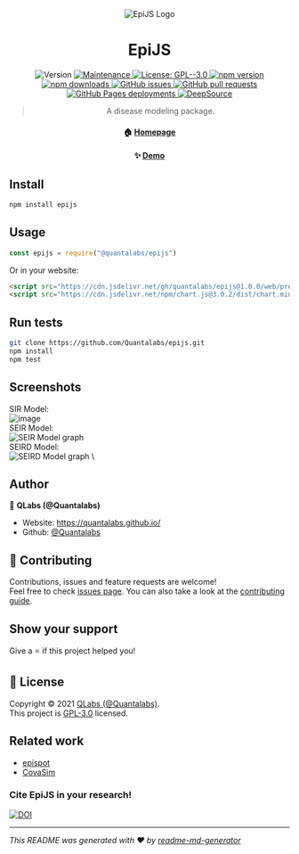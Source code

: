 <div align="center"><img src="https://dev-to-uploads.s3.amazonaws.com/uploads/articles/meve5c0a4lky6b6veif9.png" alt="EpiJS Logo"></div>
<h1 align="center">EpiJS</h1>
<p align="center">
  <img alt="Version" src="https://img.shields.io/badge/version-1.0.0%20alpha-blue.svg?cacheSeconds=2592000" />
  <a href="https://github.com/Quantalabs/epijs/graphs/commit-activity" target="_blank">
    <img alt="Maintenance" src="https://img.shields.io/badge/Maintained%3F-yes-green.svg" />
  </a>
  <a href="https://github.com/Quantalabs/epijs/blob/main/LICENSE" target="_blank">
    <img alt="License: GPL--3.0" src="https://img.shields.io/github/license/Quantalabs/EpiJS" />
  </a>
  <a href="https://npmjs.org/package/@quantalabs/epijs" target="_blank">
    <img alt="npm version" src="https://img.shields.io/npm/v/@quantalabs/epijs">
    <img alt="npm downloads" src="https://img.shields.io/npm/dt/@quantalabs/epijs?color=%232c5fde&label=npm%20downloads">
  </a>
  <a href="https://github.com/Quantalabs/epijs/issues/" target="_blank">
    <img alt="GitHub issues" src="https://img.shields.io/github/issues/quantalabs/epijs">
  </a>
  <a href="https://github.com/Quantalabs/EpiJS/pulls" target="_blank">
    <img alt="GitHub pull requests" src="https://img.shields.io/github/issues-pr/Quantalabs/epijs">
  </a>
  <a href="https://quantalabs.github.io/EpiJS/">
    <img alt="GitHub Pages deployments" src="https://img.shields.io/github/deployments/quantalabs/epijs/github-pages?label=GitHub%20Pages%20Deployment">
  </a>
  <a href="https://deepsource.io/gh/Quantalabs/EpiJS/?ref=repository-badge" target="_blank"><img alt="DeepSource" title="DeepSource" src="https://deepsource.io/gh/Quantalabs/EpiJS.svg/?label=active+issues"/></a>

  <blockquote align="center">
  <p>A disease modeling package.</p>
  </blockquote>
  <h4 id="-homepage-https-github-com-quantalabs-epijs-readme-" align="center">🏠 <a href="https://github.com/Quantalabs/epijs#readme">Homepage</a></h4>
  <h4 id="-demo-https-npm-runkit-com-epijs-" align="center">✨ <a href="https://quantalabs.github.io/EpiJS/tests/index.html">Demo</a></h4>
</p>

## Install

```sh
npm install epijs
```

## Usage

```js
const epijs = require("@quantalabs/epijs")
```

Or in your website:
```html
<script src="https://cdn.jsdelivr.net/gh/quantalabs/epijs@1.0.0/web/pre.min.js"></script>
<script src="https://cdn.jsdelivr.net/npm/chart.js@3.0.2/dist/chart.min.js"> <!-- Chart.js is required. -->
```

## Run tests

```sh
git clone https://github.com/Quantalabs/epijs.git 
npm install
npm test
```

## Screenshots

SIR Model: \
![image](https://user-images.githubusercontent.com/55121845/110269885-81c6ec80-7f79-11eb-98bd-9964db28d371.png) \
SEIR Model: \
![SEIR Model graph](https://user-images.githubusercontent.com/55121845/110269735-2e549e80-7f79-11eb-862e-d248533f0bc1.jpg) \
SEIRD Model: \
![SEIRD Model graph](https://user-images.githubusercontent.com/55121845/110269786-4b896d00-7f79-11eb-8844-6f0df85faa3f.png) \

## Author

👤 **QLabs (@Quantalabs)**

* Website: https://quantalabs.github.io/
* Github: [@Quantalabs](https://github.com/Quantalabs)

## 🤝 Contributing

Contributions, issues and feature requests are welcome!<br />Feel free to check [issues page](https://github.com/Quantalabs/epijs/issues). You can also take a look at the [contributing guide](https://github.com/Quantalabs/epijs/blob/master/CONTRIBUTING.md).

## Show your support

Give a ⭐️ if this project helped you!

## 📝 License

Copyright © 2021 [QLabs (@Quantalabs)](https://github.com/Quantalabs).<br />
This project is [GPL-3.0](https://github.com/Quantalabs/epijs/blob/master/LICENSE) licensed.

## Related work

- [epispot](https://github.com/epispot/epispot)
- [CovaSim](https://covasim.org)

### Cite EpiJS in your research!
[![DOI](https://zenodo.org/badge/344988297.svg)](https://zenodo.org/badge/latestdoi/344988297)


***
_This README was generated with ❤️ by [readme-md-generator](https://github.com/kefranabg/readme-md-generator)_
